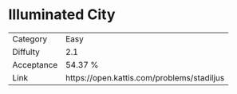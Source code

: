 # Illuminated City

<table>
    <tr>
        <td>Category</td>
        <td>Easy</td>
    </tr>
    <tr>
        <td>Diffulty</td>
        <td>2.1</td>
    </tr>
    <tr>
        <td>Acceptance</td>
        <td>54.37 %</td>
    </tr>
    <tr>
        <td>Link</td>
        <td>https://open.kattis.com/problems/stadiljus</td>
    </tr>
</table>